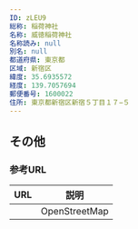 ```yaml
---
ID: zLEU9
総称: 稲荷神社
名称: 威徳稲荷神社
名称読み: null
別名: null
都道府県: 東京都
区域: 新宿区
緯度: 35.6935572
経度: 139.7057694
郵便番号: 1600022
住所: 東京都新宿区新宿５丁目１７−５
---
```


## その他

### 参考URL

| URL | 説明          |
| --- | ------------- |
|     | OpenStreetMap |
